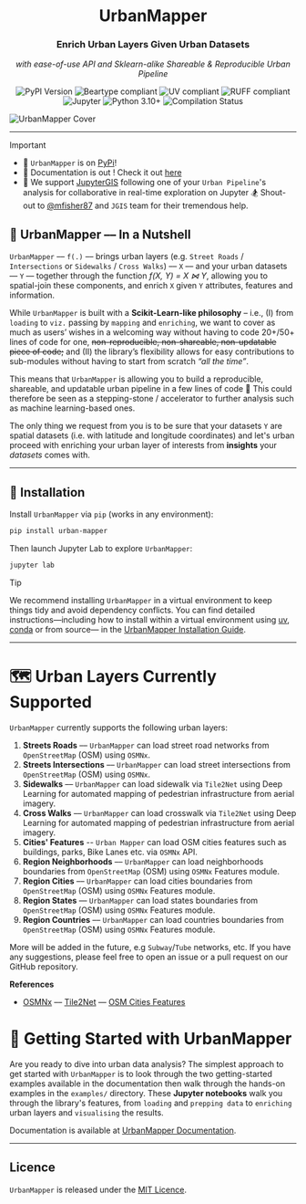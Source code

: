 <div align="center">
   <h1>UrbanMapper</h1>
   <h3>Enrich Urban Layers Given Urban Datasets</h3>
   <p><i>with ease-of-use API and Sklearn-alike Shareable & Reproducible Urban Pipeline</i></p>
   <p>
      <img src="https://img.shields.io/pypi/v/urban-mapper?label=Version&style=for-the-badge" alt="PyPI Version">
      <img src="https://img.shields.io/static/v1?label=Beartype&message=compliant&color=4CAF50&style=for-the-badge&logo=https://avatars.githubusercontent.com/u/63089855?s=48&v=4&logoColor=white" alt="Beartype compliant">
      <img src="https://img.shields.io/static/v1?label=UV&message=compliant&color=2196F3&style=for-the-badge&logo=UV&logoColor=white" alt="UV compliant">
      <img src="https://img.shields.io/static/v1?label=RUFF&message=compliant&color=9C27B0&style=for-the-badge&logo=RUFF&logoColor=white" alt="RUFF compliant">
      <img src="https://img.shields.io/badge/Jupyter-F37626?style=for-the-badge&logo=jupyter&logoColor=white" alt="Jupyter">
      <img src="https://img.shields.io/static/v1?label=Python&message=3.10%2B&color=3776AB&style=for-the-badge&logo=python&logoColor=white" alt="Python 3.10+">
      <img src="https://img.shields.io/github/actions/workflow/status/VIDA-NYU/UrbanMapper/compile.yaml?style=for-the-badge&label=Compilation&logo=githubactions&logoColor=white" alt="Compilation Status">
   </p>
</div>



![UrbanMapper Cover](https://i.imgur.com/hZ2XkrN.png)


___

> [!IMPORTANT]
> - 📣 `UrbanMapper` is on [PyPi](https://pypi.org/project/urban-mapper/)!
> - 🚀 Documentation is out ! Check it out [here](https://urbanmapper.readthedocs.io/en/latest/) 
> - 🤝 We support [JupyterGIS](https://github.com/geojupyter/jupytergis) following one of your `Urban Pipeline`'s analysis for collaborative in real-time exploration on Jupyter 🏂 Shout-out to [@mfisher87](https://github.com/mfisher87) and `JGIS` team for their tremendous help.

## 🌆 UrbanMapper –– In a Nutshell

`UrbanMapper` –– `f(.)` –– brings urban layers (e.g. `Street Roads` / `Intersections` or `Sidewalks` / `Cross Walks`) ––
`X` ––
and your urban datasets –– `Y` –– together through the function *f(X, Y) = X ⋈ Y*, allowing you to spatial-join
these components, and enrich `X` given `Y` attributes, features and information.

While `UrbanMapper` is built with a **Scikit-Learn-like philosophy** – i.e., (I) from `loading` to `viz.` passing by
`mapping` and `enriching`, we want to cover as much as users’ wishes in a welcoming way without having to code 20+/50+
lines of code for one, ~~non-reproducible, non-shareable, non-updatable piece of code;~~ and (II) the library’s
flexibility allows for easy
contributions to sub-modules without having to start from scratch _“all the time”_.

This means that `UrbanMapper` is allowing you to build a reproducible, shareable, and updatable urban pipeline in a
few lines of code 🎉 This could therefore be seen as a stepping-stone / accelerator to further analysis such as machine
learning-based ones.

The only thing we request from you is to be sure that your datasets `Y` are spatial datasets (i.e. with latitude and
longitude coordinates) and let's
urban proceed with enriching your urban layer of interests from **insights**  your _datasets_ comes with.

---

## 🥐 Installation

Install `UrbanMapper` via ``pip`` (works in any environment):
 ```bash
 pip install urban-mapper
 ```
Then launch Jupyter Lab to explore `UrbanMapper`:
```bash
jupyter lab
```

> [!TIP]
> We recommend installing `UrbanMapper` in a virtual environment to keep things tidy and avoid dependency conflicts. You can find detailed instructions—including how to install within a virtual environment using [uv](https://docs.astral.sh/uv/getting-started/installation/), [conda](https://docs.conda.io/projects/conda/en/latest/user-guide/install/index.html) or from source—
in the [UrbanMapper Installation Guide](https://urbanmapper.readthedocs.io/en/latest/getting-started/installation/).
> 

---

# 🗺️ Urban Layers Currently Supported

`UrbanMapper` currently supports the following urban layers:

1) **Streets Roads** –– `UrbanMapper` can load street road networks from `OpenStreetMap` (OSM) using `OSMNx`.
2) **Streets Intersections** –– `UrbanMapper` can load street intersections from `OpenStreetMap` (OSM) using `OSMNx`.
3) **Sidewalks** –– `UrbanMapper` can load sidewalk via `Tile2Net` using Deep Learning for automated mapping of
   pedestrian infrastructure from aerial imagery.
4) **Cross Walks** –– `UrbanMapper` can load crosswalk via `Tile2Net` using Deep Learning for automated mapping of
   pedestrian infrastructure from aerial imagery.
5) **Cities' Features** -- `Urban Mapper` can load OSM cities features such as buildings, parks, Bike Lanes etc. via
   `OSMNx` API.
6) **Region Neighborhoods** –– `UrbanMapper` can load neighborhoods boundaries from `OpenStreetMap` (OSM) using `OSMNx` Features
   module.
7) **Region Cities** –– `UrbanMapper` can load cities boundaries from `OpenStreetMap` (OSM) using `OSMNx` Features module.
8) **Region States** –– `UrbanMapper` can load states boundaries from `OpenStreetMap` (OSM) using `OSMNx` Features module.
9) **Region Countries** –– `UrbanMapper` can load countries boundaries from `OpenStreetMap` (OSM) using `OSMNx`
   Features module.

More will be added in the future, e.g `Subway`/`Tube` networks, etc. If you have any suggestions, please feel free to
open an issue or a pull request on our GitHub repository.

**References**

- [OSMNx](https://osmnx.readthedocs.io/en/stable/) –– [Tile2Net](https://github.com/VIDA-NYU/tile2net) –– [OSM Cities Features](https://wiki.openstreetmap.org/wiki/Map_features)

# 🚀 Getting Started with UrbanMapper

Are you ready to dive into urban data analysis? The simplest approach to get started with `UrbanMapper` is to look
through the two getting-started examples available in the documentation then walk through the hands-on examples in the 
`examples/` directory. These **Jupyter notebooks** walk you through the library's features, from `loading` and 
`prepping data` to `enriching` urban layers and `visualising` the results. 

Documentation is available at [UrbanMapper Documentation](https://urbanmapper.readthedocs.io/en/latest/).

---

## Licence

`UrbanMapper` is released under the [MIT Licence](./LICENCE).
